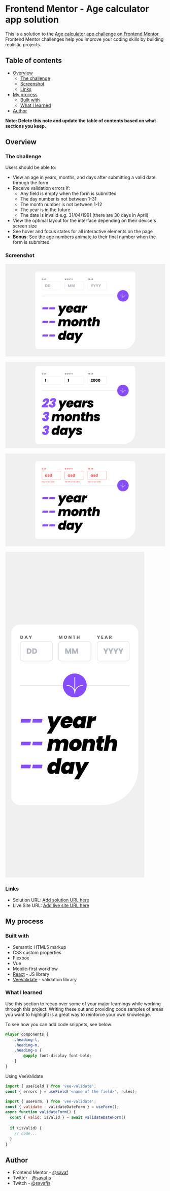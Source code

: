 # Frontend Mentor - Age calculator app solution

This is a solution to the [Age calculator app challenge on Frontend Mentor](https://www.frontendmentor.io/challenges/age-calculator-app-dF9DFFpj-Q). Frontend Mentor challenges help you improve your coding skills by building realistic projects. 

## Table of contents

- [Overview](#overview)
  - [The challenge](#the-challenge)
  - [Screenshot](#screenshot)
  - [Links](#links)
- [My process](#my-process)
  - [Built with](#built-with)
  - [What I learned](#what-i-learned)
- [Author](#author)

**Note: Delete this note and update the table of contents based on what sections you keep.**

## Overview

### The challenge

Users should be able to:

- View an age in years, months, and days after submitting a valid date through the form
- Receive validation errors if:
  - Any field is empty when the form is submitted
  - The day number is not between 1-31
  - The month number is not between 1-12
  - The year is in the future
  - The date is invalid e.g. 31/04/1991 (there are 30 days in April)
- View the optimal layout for the interface depending on their device's screen size
- See hover and focus states for all interactive elements on the page
- **Bonus**: See the age numbers animate to their final number when the form is submitted

### Screenshot

![screenshot-desktop-empty](./screenshots/screenshot-desktop-empty.png)

![screenshot-desktop-success](./screenshots/screenshot-desktop-success.png)

![screenshot-desktop-error](./screenshots/screenshot-desktop-error.png)

![screenshot-mobile-empty](./screenshots/screenshot-mobile-empty.png)

### Links

- Solution URL: [Add solution URL here](https://github.com/savaf/frontend-mentor-vue-age-calculator)
- Live Site URL: [Add live site URL here](https://savaf.github.io/frontend-mentor-vue-age-calculator)

## My process

### Built with

- Semantic HTML5 markup
- CSS custom properties
- Flexbox
- Vue
- Mobile-first workflow
- [React](https://vuejs.org/) - JS library
- [VeeValidate](https://vee-validate.logaretm.com/v4/) - validation library

### What I learned

Use this section to recap over some of your major learnings while working through this project. Writing these out and providing code samples of areas you want to highlight is a great way to reinforce your own knowledge.

To see how you can add code snippets, see below:

```css
@layer components {
    .heading-l,
    .heading-m,
    .heading-s {
        @apply font-display font-bold;
    }
}
```

Using VeeValidate
```js
import { useField } from 'vee-validate';
const { errors } = useField('<name of the field>', rules);
```
```js
import { useForm, } from 'vee-validate';
const { validate : validateDateForm } = useForm();
async function validateForm() {
  const { valid: isValid } = await validateDateForm()

  if (isValid) {
    // code...
  }
}
```

## Author

- Frontend Mentor - [@savaf](https://www.frontendmentor.io/profile/savaf)
- Twitter - [@savafjs](https://www.twitter.com/savafjs)
- Twitch - [@savafjs](https://www.twitch.tv/savafjs)
